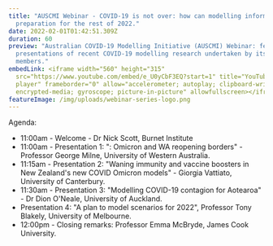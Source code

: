 ```yaml
---
title: "AUSCMI Webinar - COVID-19 is not over: how can modelling inform
  preparation for the rest of 2022."
date: 2022-02-01T01:42:51.309Z
duration: 60
preview: "Australian COVID-19 Modelling Initiative (AUSCMI) Webinar: featuring
  presentations of recent COVID-19 modelling research undertaken by its
  members."
embedLink: <iframe width="560" height="315"
  src="https://www.youtube.com/embed/e_U0yCbF3EQ?start=1" title="YouTube video
  player" frameborder="0" allow="accelerometer; autoplay; clipboard-write;
  encrypted-media; gyroscope; picture-in-picture" allowfullscreen></iframe>
featureImage: /img/uploads/webinar-series-logo.png
---
```


Agenda:

* 11:00am - Welcome - Dr Nick Scott, Burnet Institute
* 11:00am - Presentation 1: ": Omicron and WA reopening borders" - Professor George Milne, University of Western Australia.
* 11:15am - Presentation 2: "Waning immunity and vaccine boosters in New Zealand's new COVID Omicron models" - Giorgia Vattiato, University of Canterbury.
* 11:30am - Presentation 3: "Modelling COVID-19 contagion for Aotearoa" - Dr Dion O'Neale, University of Auckland.
* Presentation 4: "A plan to model scenarios for 2022", Professor Tony Blakely, University of Melbourne.
* 12:00pm - Closing remarks: Professor Emma McBryde, James Cook University.